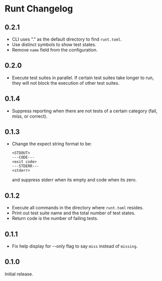 Runt Changelog
==============

0.2.1
-----
- CLI uses "." as the default directory to find `runt.toml`.
- Use distinct symbols to show test states.
- Remove `name` field from the configuration.

0.2.0
-----
- Execute test suites in parallel. If certain test suites take longer to run,
  they will not block the execution of other test suites.

0.1.4
-----
- Suppress reporting when there are not tests of a certain category (fail,
  miss, or correct).

0.1.3
-----

- Change the expect string format to be:
  ```
  <STDOUT>
  ---CODE---
  <exit code>
  ---STDERR---
  <stderr>
  ```
  and suppress stderr when its empty and code when its zero.

0.1.2
-----
- Execute all commands in the directory where `runt.toml` resides.
- Print out test suite name and the total number of test states.
- Return code is the number of failing tests.

0.1.1
-----
- Fix help display for --only flag to say `miss` instead of `missing`.

0.1.0
-----
Initial release.
